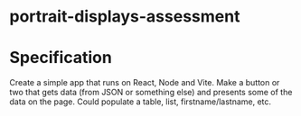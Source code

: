 # portrait-displays-assessment

# Specification
Create a simple app that runs on React, Node and Vite. Make a button or two that gets data (from JSON or something else) and presents some of the data on the page. Could populate a table, list, firstname/lastname, etc.

